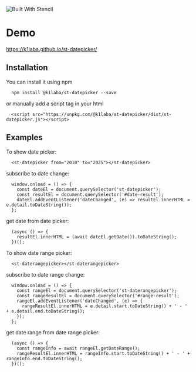 ![Built With Stencil](https://img.shields.io/badge/-Built%20With%20Stencil-16161d.svg?logo=data%3Aimage%2Fsvg%2Bxml%3Bbase64%2CPD94bWwgdmVyc2lvbj0iMS4wIiBlbmNvZGluZz0idXRmLTgiPz4KPCEtLSBHZW5lcmF0b3I6IEFkb2JlIElsbHVzdHJhdG9yIDE5LjIuMSwgU1ZHIEV4cG9ydCBQbHVnLUluIC4gU1ZHIFZlcnNpb246IDYuMDAgQnVpbGQgMCkgIC0tPgo8c3ZnIHZlcnNpb249IjEuMSIgaWQ9IkxheWVyXzEiIHhtbG5zPSJodHRwOi8vd3d3LnczLm9yZy8yMDAwL3N2ZyIgeG1sbnM6eGxpbms9Imh0dHA6Ly93d3cudzMub3JnLzE5OTkveGxpbmsiIHg9IjBweCIgeT0iMHB4IgoJIHZpZXdCb3g9IjAgMCA1MTIgNTEyIiBzdHlsZT0iZW5hYmxlLWJhY2tncm91bmQ6bmV3IDAgMCA1MTIgNTEyOyIgeG1sOnNwYWNlPSJwcmVzZXJ2ZSI%2BCjxzdHlsZSB0eXBlPSJ0ZXh0L2NzcyI%2BCgkuc3Qwe2ZpbGw6I0ZGRkZGRjt9Cjwvc3R5bGU%2BCjxwYXRoIGNsYXNzPSJzdDAiIGQ9Ik00MjQuNywzNzMuOWMwLDM3LjYtNTUuMSw2OC42LTkyLjcsNjguNkgxODAuNGMtMzcuOSwwLTkyLjctMzAuNy05Mi43LTY4LjZ2LTMuNmgzMzYuOVYzNzMuOXoiLz4KPHBhdGggY2xhc3M9InN0MCIgZD0iTTQyNC43LDI5Mi4xSDE4MC40Yy0zNy42LDAtOTIuNy0zMS05Mi43LTY4LjZ2LTMuNkgzMzJjMzcuNiwwLDkyLjcsMzEsOTIuNyw2OC42VjI5Mi4xeiIvPgo8cGF0aCBjbGFzcz0ic3QwIiBkPSJNNDI0LjcsMTQxLjdIODcuN3YtMy42YzAtMzcuNiw1NC44LTY4LjYsOTIuNy02OC42SDMzMmMzNy45LDAsOTIuNywzMC43LDkyLjcsNjguNlYxNDEuN3oiLz4KPC9zdmc%2BCg%3D%3D&colorA=16161d&style=flat-square)


# Demo

https://k1laba.github.io/st-datepicker/

## Installation

You can install it using npm

```
  npm install @k1laba/st-datepicker --save
```

or manually add a script tag in your html

```
  <script src="https://unpkg.com/@k1laba/st-datepicker/dist/st-datepicker.js"></script>
```

## Examples

To show date picker:

```
  <st-datepicker from="2010" to="2025"></st-datepicker>
```

subscribe to date change:

```
  window.onload = () => {
    const dateEl = document.querySelector('st-datepicker');
    const resultEl = document.querySelector('#date-result');
    dateEl.addEventListener('dateChanged', (e) => resultEl.innerHTML = e.detail.toDateString());
  };

```

get date from date picker:

```
  (async () => {
    resultEl.innerHTML = (await dateEl.getDate()).toDateString();
  })();
```

To show date range picker:

```
  <st-daterangepicker></st-daterangepicker>
```

subscribe to date range change:

```
  window.onload = () => {
    const rangeEl = document.querySelector('st-daterangepicker');
    const rangeResultEl = document.querySelector('#range-result');
    rangeEl.addEventListener('dateChanged', (e) => {
      rangeResultEl.innerHTML = e.detail.start.toDateString() + ' - ' + e.detail.end.toDateString();
    });
  };

```

get date range from date range picker:

```
  (async () => {
    const rangeInfo = await rangeEl.getDateRange();
    rangeResultEl.innerHTML = rangeInfo.start.toDateString() + ' - ' + rangeInfo.end.toDateString();
  })();
```